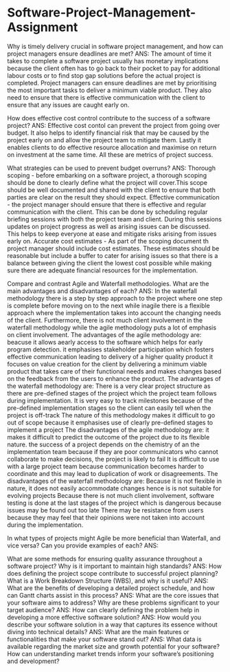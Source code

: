 # Software-Project-Management-Assignment

Why is timely delivery crucial in software project management, and how can project managers ensure deadlines are met?
ANS:
The amount of time it takes to complete a software project usually has monetary implications because the client often has to go back to their pocket to pay for additional labour costs or to find stop gap solutions before the actual project is completed. Project managers can ensure deadlines are met by prioritising the most important tasks to deliver a minimum viable product. They also need to ensure that there is effective communication with the client to ensure that any issues are caught early on.

How does effective cost control contribute to the success of a software project? 
ANS:
Effective cost contol can prevent the project from going over budget. It also helps to identify financial risk that may be caused by the project early on and allow the project team to mitigate them. Lastly it enables clients to do effective resource allocation and maximise on return on investment at the same time. All these are metrics of project success.

What strategies can be used to prevent budget overruns?
ANS:
Thorough scoping - before embarking on a software project, a thorough scoping should be done to clearly define what the project will cover.This scope should be well documented and shared with the client to ensure that both parties are clear on the result they should expect.
Effective communication - the project manager should ensure that there is effective and regular communication with the client. This can be done by scheduling regular briefing sessions with both the project team and client. During this sessions updates on project progress as well as arising issues can be discussed. This helps to keep everyone at ease and mitigate risks arising from issues early on.
Accurate cost estimates - As part of the scoping document th project manager should include cost estimates. These estimates should be reasonable but include a buffer to cater for arising issues so that there is a balance between giving the client the lowest cost possible while making sure there are adequate financial resources for the implementation.

Compare and contrast Agile and Waterfall methodologies. What are the main advantages and disadvantages of each?
ANS:
In the waterfall methodology there is a step by step approach to the project where one step is complete before moving on to the next while inagile there is a flexible approach where the implementation takes into account the changing needs of the client. Furthermore, there is not much client involvement in the waterfall methodology while the agile methodology puts a lot of emphasis on client involvement.
The advantages of the agile methodology are:
beacuse it allows aearly access to the software which helps for early program detection.
it emphasises stakeholder participation which fosters effective communication leading to delivery of a higher quality product
it focuses on value creation for the client by delivering a minimum viable product that takes care of their functional needs and makes changes based on the feedback from the users to enhance the product.
The advantages of the waterfall methodology are:
There is a very clear project structure as there are pre-defined stages of the project which the project team follows during implementation.
It is very easy to track milestones because of the pre-defined implementation stages so the client can easily tell when the project is off-track
The nature of this methodology makes it difficult to go out of scope because it emphasises use of clearly pre-defined stages to implement a project
The disadvantages of the agile methodology are:
it makes it difficult to predict the outcome of the project due to its flexible nature.
the success of a project depends on the chemistry of an the implementation team because if they are poor communicators who cannot collaborate to make decisions, the project is likely to fail
It is difficult to use with a large project team because communication becomes harder to coordinate and this may lead to duplication of work or disagreements.
The disadvantages of the waterfall methodology are:
Because it is not flexible in nature, it does not easily accommodate changes hence is is not suitable for evolving projects
Because there is not much client involvement, software testing is done at the last stages of the project which is dangerous because issues may be found out too late
There may be resistance from users because they may feel that their opinions were not taken into account during the implementation.

In what types of projects might Agile be more beneficial than Waterfall, and vice versa? Can you provide examples of each?
ANS:

What are some methods for ensuring quality assurance throughout a software project? Why is it important to maintain high standards?
ANS:
How does defining the project scope contribute to successful project planning? What is a Work Breakdown Structure (WBS), and why is it useful?
ANS:
What are the benefits of developing a detailed project schedule, and how can Gantt charts assist in this process?
ANS:
What are the core issues that your software aims to address? Why are these problems significant to your target audience?
ANS:
How can clearly defining the problem help in developing a more effective software solution?
ANS:
How would you describe your software solution in a way that captures its essence without diving into technical details?
ANS:
What are the main features or functionalities that make your software stand out?
ANS:
What data is available regarding the market size and growth potential for your software?
How can understanding market trends inform your software’s positioning and development?
